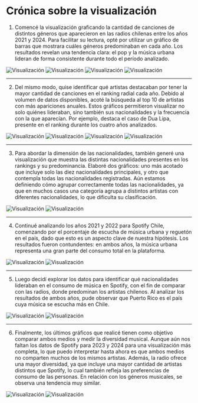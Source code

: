 # Crónica sobre la visualización
1. Comencé la visualización graficando la cantidad de canciones de distintos géneros que aparecieron en las radios chilenas entre los años 2021 y 2024. Para facilitar su lectura, opté por utilizar un gráfico de barras que mostrara cuáles géneros predominaban en cada año. Los resultados revelan una tendencia clara: el pop y la música urbana lideran de forma consistente durante todo el período analizado.


![Visualización](genero2021jpg.jpg)
![Visualización](genero2022jpg.jpg)
![Visualización](genero2023jpg.jpg)
![Visualización](genero2024jpg.jpg) 

---

2. Del mismo modo, quise identificar qué artistas destacaban por tener la mayor cantidad de canciones en el ranking radial cada año. Debido al volumen de datos disponibles, acoté la búsqueda al top 10 de artistas con más apariciones anuales. Estos gráficos permitieron visualizar no solo quiénes lideraban, sino también sus nacionalidades y la frecuencia con la que aparecían. Por ejemplo, destaca el caso de Dua Lipa, presente en el ranking durante los cuatro años analizados.

![Visualización](cancion2021jpg.jpg)
![Visualización](cancion2022jpg.jpg)
![Visualización](cancion2023jpg.jpg)
![Visualización](cancion2024jpg.jpg)

---

3. Para abordar la dimensión de las nacionalidades, también generé una visualización que muestra las distintas nacionalidades presentes en los rankings y su predominancia. Elaboré dos gráficos: uno más acotado que incluye solo las diez nacionalidades principales, y otro que contempla todas las nacionalidades registradas. Aún estamos definiendo cómo agrupar correctamente todas las nacionalidades, ya que en muchos casos una categoría agrupa a distintos artistas con diferentes nacionalidades, lo que dificulta su clasificación.

![Visualización](nacionalidades1jpg.jpg) 
![Visualización](nacionalidades2jpg.jpg) 

---

4. Continué analizando los años 2021 y 2022 para Spotify Chile, comenzando por el porcentaje de escucha de música urbana y reguetón en el país, dado que esto es un aspecto clave de nuestra hipótesis. Los resultados fueron contundentes: en ambos años, la música urbana representa una gran parte del consumo total en la plataforma.

![Visualización](porcentaje.jpg.jpg) 
![Visualización](porcentaje2.jpg.jpg) 

---

5. Luego decidí explorar los datos para identificar qué nacionalidades lideraban en el consumo de música en Spotify, con el fin de comparar con las radios, donde predominan los artistas chilenos. Al analizar los resultados de ambos años, pude observar que Puerto Rico es el país cuya música se escucha más en Chile.

![Visualización](spotify2021.jpg.jpg) 
![Visualización](spotify2022.jpg.jpg)


---

6. Finalmente, los últimos gráficos que realicé tienen como objetivo comparar ambos medios y medir la diversidad musical. Aunque aún nos faltan los datos de Spotify para 2023 y 2024 para una visualización más completa, lo que puedo interpretar hasta ahora es que ambos medios no comparten muchos de los mismos artistas. Además, la radio ofrece una mayor diversidad, ya que incluye una mayor cantidad de artistas distintos que Spotify, lo cual también refleja las preferencias de consumo de las personas. En relación con los géneros musicales, se observa una tendencia muy similar.



![Visualización](diversidadartistas.jpg.jpg) 
![Visualización](diversidadambos.jpg.jpg)
